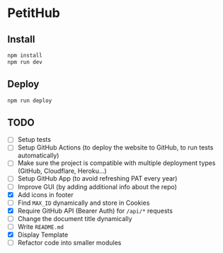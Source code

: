 # PetitHub

## Install

```bash
npm install
npm run dev
```

## Deploy

```bash
npm run deploy
```

## TODO

- [ ] Setup tests
- [ ] Setup GitHub Actions (to deploy the website to GitHub, to run tests automatically)
- [ ] Make sure the project is compatible with multiple deployment types (GitHub, Cloudflare, Heroku...)
- [ ] Setup GitHub App (to avoid refreshing PAT every year)
- [ ] Improve GUI (by adding additional info about the repo)
- [x] Add icons in footer
- [ ] Find `MAX_ID` dynamically and store in Cookies
- [x] Require GitHub API (Bearer Auth) for `/api/*` requests
- [ ] Change the document title dynamically
- [ ] Write `README.md`
- [x] Display Template
- [ ] Refactor code into smaller modules
